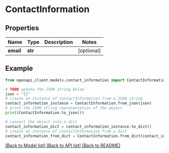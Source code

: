 # ContactInformation


## Properties

Name | Type | Description | Notes
------------ | ------------- | ------------- | -------------
**email** | **str** |  | [optional] 

## Example

```python
from openapi_client.models.contact_information import ContactInformation

# TODO update the JSON string below
json = "{}"
# create an instance of ContactInformation from a JSON string
contact_information_instance = ContactInformation.from_json(json)
# print the JSON string representation of the object
print(ContactInformation.to_json())

# convert the object into a dict
contact_information_dict = contact_information_instance.to_dict()
# create an instance of ContactInformation from a dict
contact_information_from_dict = ContactInformation.from_dict(contact_information_dict)
```
[[Back to Model list]](../README.md#documentation-for-models) [[Back to API list]](../README.md#documentation-for-api-endpoints) [[Back to README]](../README.md)


